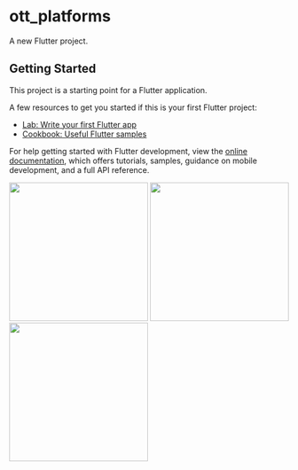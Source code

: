 # ott_platforms

A new Flutter project.

## Getting Started

This project is a starting point for a Flutter application.

A few resources to get you started if this is your first Flutter project:

- [Lab: Write your first Flutter app](https://docs.flutter.dev/get-started/codelab)
- [Cookbook: Useful Flutter samples](https://docs.flutter.dev/cookbook)

For help getting started with Flutter development, view the
[online documentation](https://docs.flutter.dev/), which offers tutorials,
samples, guidance on mobile development, and a full API reference.

<img src="https://user-images.githubusercontent.com/121868653/214795712-68bad11e-9a1c-4640-8e27-84857dcc583b.jpg" width="250px">
<img src="https://user-images.githubusercontent.com/121868653/214795735-9d1d7706-06af-4946-a67c-250026f908d6.jpg" width="250px">
<img src="https://user-images.githubusercontent.com/121868653/214795742-62c5c467-53b2-45b2-a0a1-0183835226ae.jpg" width="250px">

